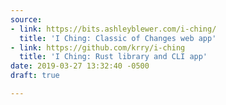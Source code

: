 ```yaml
---
source:
- link: https://bits.ashleyblewer.com/i-ching/
  title: 'I Ching: Classic of Changes web app'
- link: https://github.com/krry/i-ching
  title: 'I Ching: Rust library and CLI app'
date: 2019-03-27 13:32:40 -0500
draft: true

---
```


